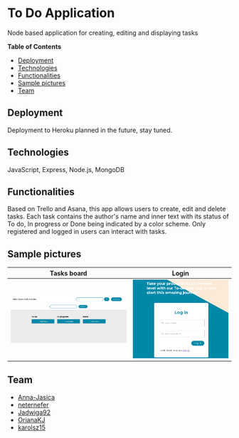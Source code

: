 # To Do Application
Node based application for creating, editing and displaying tasks

**Table of Contents**


  * [Deployment](#deployment)
  * [Technologies](#technologies)
  * [Functionalities](#functionalities)
  * [Sample pictures](#pictures)
  * [Team](#team)


## Deployment
Deployment to Heroku planned in the future, stay tuned.

## Technologies
JavaScript, Express, Node.js, MongoDB

## Functionalities
Based on Trello and Asana, this app allows users to create, edit and delete tasks. 
Each task contains the author's name and inner text with its status of To do, In progress or Done
being indicated by a color scheme. Only registered and logged in users can interact with tasks.

## Sample pictures
Tasks board             |  Login 
:-------------------------:|:-------------------------:
![Tasks board](./screenshots/Screenshot_1.png)  |  ![Login](./screenshots/Screenshot_2.png)

## Team
* [Anna-Jasica](https://github.com/Anna-Jasica)
* [neternefer](https://github.com/neternefer)
* [Jadwiga92](https://github.com/Jadwiga92)
* [OrianaKJ](https://github.com/OrianaKJ)
* [karolsz15](https://github.com/karolsz15)

